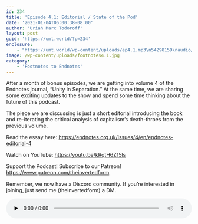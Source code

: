 ```yaml
---
id: 234
title: 'Episode 4.1: Editorial / State of the Pod'
date: '2021-01-04T06:00:38-08:00'
author: 'Uriah Marc Todoroff'
layout: post
guid: 'https://umt.world/?p=234'
enclosure:
    - "https://umt.world/wp-content/uploads/ep4.1.mp3\n54298159\naudio/mpeg\n"
image: /wp-content/uploads/footnotes4.1.jpg
category:
    - 'Footnotes to Endnotes'
---
```


After a month of bonus episodes, we are getting into volume 4 of the Endnotes journal, “Unity in Separation.” At the same time, we are sharing some exciting updates to the show and spend some time thinking about the future of this podcast.

The piece we are discussing is just a short editorial introducing the book and re-iterating the critical analysis of capitalism’s death-throes from the previous volume.

Read the essay here: https://endnotes.org.uk/issues/4/en/endnotes-editorial-4

Watch on YouTube: https://youtu.be/kRqtH6Z15ls

Support the Podcast! Subscribe to our Patreon! https://www.patreon.com/theinvertedform

Remember, we now have a Discord community. If you’re interested in joining, just send me (theinvertedform) a DM.

<audio class="wp-audio-shortcode" controls="controls" id="audio-234-19" preload="none" style="width: 100%;"><source src="https://umt.world/wp-content/uploads/ep4.1.mp3?_=19" type="audio/mpeg"></source><https://umt.world/wp-content/uploads/ep4.1.mp3></audio>